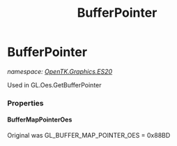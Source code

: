 ﻿---
title: BufferPointer
---

# BufferPointer
_namespace: [OpenTK.Graphics.ES20](N-OpenTK.Graphics.ES20.html)_

Used in GL.Oes.GetBufferPointer



### Properties

#### BufferMapPointerOes
Original was GL_BUFFER_MAP_POINTER_OES = 0x88BD

